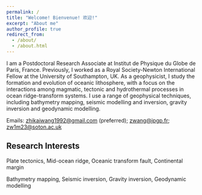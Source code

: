 ```yaml
---
permalink: /
title: "Welcome! Bienvenue! 欢迎!"
excerpt: "About me"
author_profile: true
redirect_from: 
  - /about/
  - /about.html
---
```


I am a Postdoctoral Research Associate at Institut de Physique du Globe de Paris, France. Previously, I worked as a Royal Society-Newton International Fellow at the University of Southampton, UK. As a geophysicist, I study the formation and evolution of oceanic lithosphere, with a focus on the interactions among magmatic, tectonic and hydrothermal processes in ocean ridge-transform systems. I use a range of geophysical techniques, including bathymetry mapping, seismic modelling and inversion, gravity inversion and geodynamic modelling.

Emails: zhikaiwang1992@gmail.com (preferred);  zwang@ipgp.fr;  zw1m23@soton.ac.uk

Research Interests
----
Plate tectonics, Mid-ocean ridge, Oceanic transform fault, Continental margin

Bathymetry mapping, Seismic inversion, Gravity inversion, Geodynamic modelling
